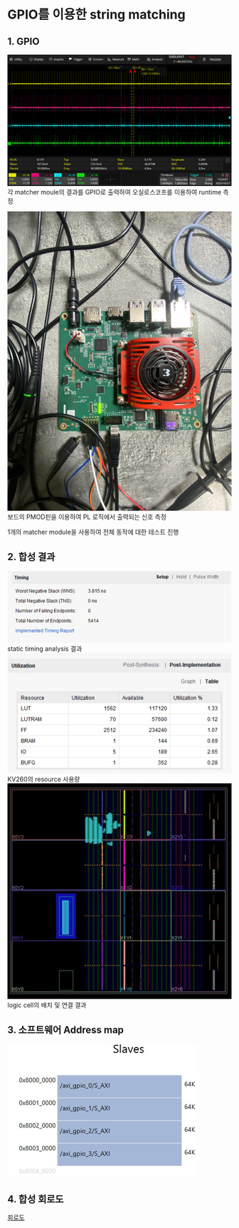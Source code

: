 # GPIO를 이용한 string matching

## 1. GPIO
![test result](../../../003%20DOC/image/HW/compare_time_check.png)    
각 matcher moule의 결과를 GPIO로 출력하여 오실로스코프를 이용하여 runtime 측정    

![board](../../../003%20DOC/image/HW/board.jpg)    
보드의 PMOD핀을 이용하여 PL 로직에서 출력되는 신호 측정   
    
1개의 matcher module을 사용하여 전체 동작에 대한 테스트 진행

## 2. 합성 결과
![timing](./image/timing.jpg)   
static timing analysis 결과    
![utilization](./image/utilization.jpg)   
KV260의 resource 사용량    
![device](./image/device.jpg)   
logic cell의 배치 및 연결 결과    

## 3. 소프트웨어 Address map
![address map](./image/address_map.jpg)      

## 4. 합성 회로도
[회로도](./image/schematic.pdf)    